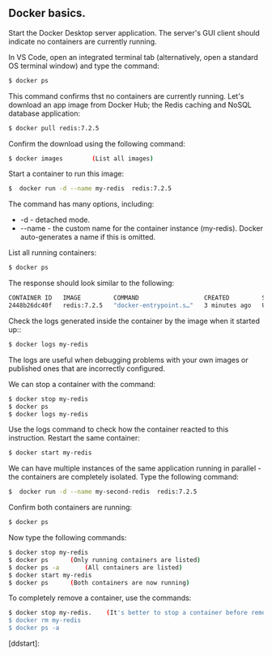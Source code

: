 ## Docker basics.

Start the Docker Desktop server application. The server's GUI client should indicate no containers are currently running. 

In VS Code, open an integrated terminal tab (alternatively, open a standard OS terminal window) and type the command:
~~~bash
$ docker ps
~~~
This command confirms thst no containers are currently running. Let's download an app image from Docker Hub; the Redis caching and NoSQL database application:
~~~bash
$ docker pull redis:7.2.5 
~~~
Confirm the download using the following command:
~~~bash
$ docker images        (List all images)
~~~
Start a container to run this image:
~~~bash
$  docker run -d --name my-redis  redis:7.2.5 
~~~
The command has many options, including:
+ -d - detached mode.
+ --name - the custom name for the container instance (my-redis). Docker auto-generates a name if this is omitted.

List all running containers:
~~~bash
$ docker ps
~~~
The response should look similar to the following:
~~~bash
CONTAINER ID   IMAGE         COMMAND                  CREATED         STATUS         PORTS      NAMES
2448b26dc40f   redis:7.2.5   "docker-entrypoint.s…"   3 minutes ago   Up 3 minutes   6379/tcp   my-redis
~~~
Check the logs generated inside the container by the image when it started up::
~~~bash
$ docker logs my-redis
~~~
The logs are useful when debugging problems with your own images or published ones that are incorrectly configured.

We can stop a container with the command:
~~~bash
$ docker stop my-redis
$ docker ps
$ docker logs my-redis
~~~
Use the logs command to check how the container reacted to this instruction. Restart the same container:
~~~bash
$ docker start my-redis
~~~
We can have multiple instances of the same application running in parallel - the containers are completely isolated. Type the following command:
~~~bash
$  docker run -d --name my-second-redis  redis:7.2.5 
~~~
Confirm both containers are running:
~~~bash
$ docker ps
~~~
Now type the following commands:
~~~bash
$ docker stop my-redis
$ docker ps      (Only running containers are listed)
$ docker ps -a       (All containers are listed)
$ docker start my-redis
$ docker ps      (Both containers are now running)
~~~
To completely remove a container, use the commands:
~~~bash
$ docker stop my-redis.    (It's better to stop a container before removing it)
$ docker rm my-redis
$ docker ps -a
~~~

[ddstart]: 